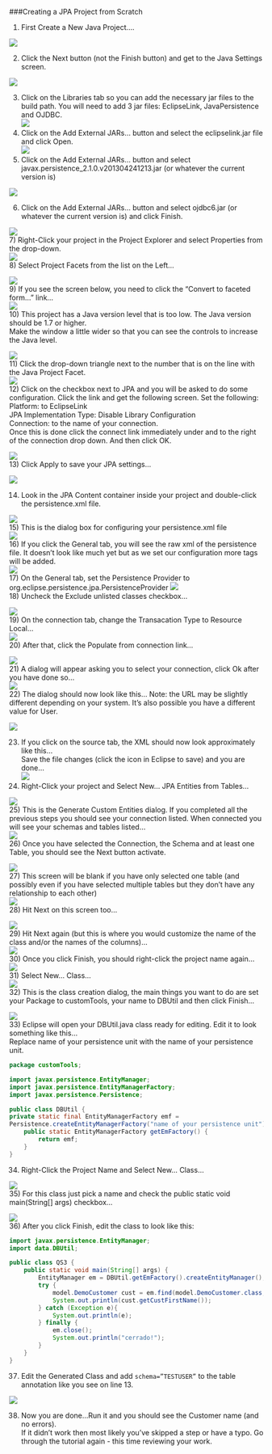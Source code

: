 <!-- this is the tutorial slowly I turned -->
###Creating a JPA Project from Scratch

1) First Create a New Java Project….

![](images/slowlyiturned/image10.png)<br>

2) Click the Next button (not the Finish button) and get to the Java Settings screen.

![](images/slowlyiturned/image12.png)<br>

3) Click on the Libraries tab so you can add the necessary jar files to the build path. You will need to add 3 jar files: EclipseLink, JavaPersistence and OJDBC.<br>
![](images/slowlyiturned/image11.png)<br>
4) Click on the Add External JARs… button and select the eclipselink.jar file and click Open. <br>
![](images/slowlyiturned/image14.png)<br>
5) Click on the Add External JARs… button and select javax.persistence_2.1.0.v201304241213.jar (or whatever the current version is)<br>

![](images/slowlyiturned/image13.png)<br>

6) Click on the Add External JARs… button and select ojdbc6.jar (or whatever the current version is) and click Finish.<br>

![](images/slowlyiturned/image16.png)<br>
7) Right-Click your project in the Project Explorer and select Properties from the drop-down.<br>
![](images/slowlyiturned/image15.png)<br>
8) Select Project Facets from the list on the Left…<br>

![](images/slowlyiturned/image20.png)<br>
9) If you see the screen below, you need to click the “Convert to faceted form…” link…<br>
![](images/slowlyiturned/image18.png)<br>
10) This project has a Java version level that is too low.  The Java version should be 1.7 or higher.<br>
Make the window a little wider so that you can see the controls to increase the Java level.<br>

![](images/slowlyiturned/image25.png)<br>
11) Click the drop-down triangle next to the number that is on the line with the Java Project Facet.<br>
![](images/slowlyiturned/image21.png)<br>
12) Click on the checkbox next to JPA and you will be asked to do some configuration. Click the link and get the following screen. Set the following:<br>
Platform: to EclipseLink<br>
JPA Implementation Type: Disable Library Configuration<br>
Connection: to the name of your connection. <br>
Once this is done click the connect link immediately under and to the right of the connection drop down. 
And then click OK.<br>

![](images/slowlyiturned/image23.png)<br>
13) Click Apply to save your JPA settings…<br>

![](images/slowlyiturned/image26.png)<br>

14) Look in the JPA Content container inside your project and double-click the persistence.xml file.<br>

![](images/slowlyiturned/image28.png)<br>
15) This is the dialog box for configuring your persistence.xml file<br>
![](images/slowlyiturned/image29.png)<br>
16) If you click the General tab, you will see the raw xml of the persistence file. It doesn’t look like much yet but as we set our configuration more tags will be added.<br>
![](images/slowlyiturned/image30.png)<br>
17) On the General tab, set the Persistence Provider to  org.eclipse.persistence.jpa.PersistenceProvider
![](images/slowlyiturned/image31.png)<br>
18) Uncheck the Exclude unlisted classes checkbox…<br>

![](images/slowlyiturned/image32.png)<br>
19) On the connection tab, change the Transacation Type to Resource Local…<br>
![](images/slowlyiturned/image33.png)<br>
20) After that, click the Populate from connection link…<br>

![](images/slowlyiturned/image34.png)<br>
21) A dialog will appear asking you to select your connection, click Ok after you have done so…<br>
![](images/slowlyiturned/image00.png)<br>
22) The dialog should now look like this… Note: the URL may be slightly different depending on your system. It’s also possible you have a different value for User.<br>

![](images/slowlyiturned/image01.png)<br>

23) If you click on the source tab, the XML should now look approximately like this… <br>
Save the file changes (click the icon in Eclipse to save) and you are done…<br>
![](images/slowlyiturned/image02.png)<br>
24) Right-Click your project and Select New… JPA Entities from Tables…<br>

![](images/slowlyiturned/image03.png)<br>
25) This is the Generate Custom Entities dialog. If you completed all the previous steps you should see your connection listed. When connected you will see your schemas and tables listed…<br>
![](images/slowlyiturned/image04.png)<br>
26) Once you have selected the Connection, the Schema and at least one Table, you should see the Next button activate.<br>

![](images/slowlyiturned/image05.png)<br>
27) This screen will be blank if you have only selected one table (and possibly even if you have selected multiple tables but they don’t have any relationship to each other)<br>
![](images/slowlyiturned/image06.png)<br>
28) Hit Next on this screen too…<br>

![](images/slowlyiturned/image07.png)<br>
29) Hit Next again (but this is where you would customize the name of the class and/or the names of the columns)…<br>
![](images/slowlyiturned/image08.png)<br>
30) Once you click Finish, you should right-click the project name again…<br>
![](images/slowlyiturned/image09.png)<br>
31) Select New… Class…<br>
![](images/slowlyiturned/image17.png)<br>
32) This is the class creation dialog, the main things you want to do are set your Package to customTools, your name to DBUtil and then click Finish…<br>

![](images/slowlyiturned/image19.png)<br>
33) Eclipse will open your DBUtil.java class ready for editing. Edit it to look something like this…<br>
Replace name of your persistence unit with the name of your persistence unit.<br>

```java
package customTools;

import javax.persistence.EntityManager;
import javax.persistence.EntityManagerFactory;
import javax.persistence.Persistence;

public class DBUtil {
private static final EntityManagerFactory emf = 
Persistence.createEntityManagerFactory("name of your persistence unit");
	public static EntityManagerFactory getEmFactory() {
		return emf;
	}
}
```
34) Right-Click the Project Name and Select New… Class…<br>

![](images/slowlyiturned/image22.png)<br>
35) For this class just pick a name and check the public static void main(String[] args) checkbox…<br>

![](images/slowlyiturned/image24.png)<br>
36) After you click Finish, edit the class to look like this:<br>

```java
import javax.persistence.EntityManager;
import data.DBUtil;

public class QS3 {
	public static void main(String[] args) {
		EntityManager em = DBUtil.getEmFactory().createEntityManager();
		try {
			model.DemoCustomer cust = em.find(model.DemoCustomer.class, (long)2);
			System.out.println(cust.getCustFirstName());
		} catch (Exception e){
			System.out.println(e);
		} finally {
			em.close();
			System.out.println("cerrado!");
		}
	}
}

```
37)  Edit the Generated Class and add ```schema=”TESTUSER”``` to the table annotation like you see on line 13.<br>

![](images/slowlyiturned/image27.png)<br>

38) Now you are done…Run it and you should see the Customer name (and no errors).<br>
If it didn’t work then most likely you’ve skipped a step or have a typo. Go through the tutorial again - this time reviewing your work.

